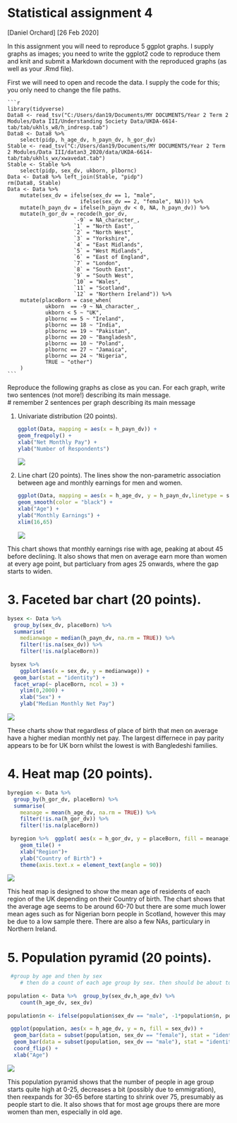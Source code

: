 Statistical assignment 4
================
\[Daniel Orchard\]
\[26 Feb 2020\]

In this assignment you will need to reproduce 5 ggplot graphs. I supply
graphs as images; you need to write the ggplot2 code to reproduce them
and knit and submit a Markdown document with the reproduced graphs (as
well as your .Rmd file).

First we will need to open and recode the data. I supply the code for
this; you only need to change the file paths.

    ```r
    library(tidyverse)
    Data8 <- read_tsv("C:/Users/dan19/Documents/MY DOCUMENTS/Year 2 Term 2 Modules/Data III/Understanding Society Data/UKDA-6614-tab/tab/ukhls_w8/h_indresp.tab")
    Data8 <- Data8 %>%
        select(pidp, h_age_dv, h_payn_dv, h_gor_dv)
    Stable <- read_tsv("C:/Users/dan19/Documents/MY DOCUMENTS/Year 2 Term 2 Modules/Data III/datan3_2020/data/UKDA-6614-tab/tab/ukhls_wx/xwavedat.tab")
    Stable <- Stable %>%
        select(pidp, sex_dv, ukborn, plbornc)
    Data <- Data8 %>% left_join(Stable, "pidp")
    rm(Data8, Stable)
    Data <- Data %>%
        mutate(sex_dv = ifelse(sex_dv == 1, "male",
                           ifelse(sex_dv == 2, "female", NA))) %>%
        mutate(h_payn_dv = ifelse(h_payn_dv < 0, NA, h_payn_dv)) %>%
        mutate(h_gor_dv = recode(h_gor_dv,
                         `-9` = NA_character_,
                         `1` = "North East",
                         `2` = "North West",
                         `3` = "Yorkshire",
                         `4` = "East Midlands",
                         `5` = "West Midlands",
                         `6` = "East of England",
                         `7` = "London",
                         `8` = "South East",
                         `9` = "South West",
                         `10` = "Wales",
                         `11` = "Scotland",
                         `12` = "Northern Ireland")) %>%
        mutate(placeBorn = case_when(
                ukborn  == -9 ~ NA_character_,
                ukborn < 5 ~ "UK",
                plbornc == 5 ~ "Ireland",
                plbornc == 18 ~ "India",
                plbornc == 19 ~ "Pakistan",
                plbornc == 20 ~ "Bangladesh",
                plbornc == 10 ~ "Poland",
                plbornc == 27 ~ "Jamaica",
                plbornc == 24 ~ "Nigeria",
                TRUE ~ "other")
        )
    ```

Reproduce the following graphs as close as you can. For each graph,
write two sentences (not more\!) describing its main message.  
\# remember 2 sentences per graph describing its main message

1.  Univariate distribution (20 points). 
    
    ``` r
    ggplot(Data, mapping = aes(x = h_payn_dv)) +
    geom_freqpoly() +
    xlab("Net Monthly Pay") +
    ylab("Number of Respondents")
    ```
    
    ![](assignment4_files/figure-gfm/unnamed-chunk-2-1.png)<!-- -->

2.  Line chart (20 points). The lines show the non-parametric
    association between age and monthly earnings for men and women.
    
    ``` r
    ggplot(Data, mapping = aes(x = h_age_dv, y = h_payn_dv,linetype = sex_dv)) +
    geom_smooth(color = "black") +
    xlab("Age") +
    ylab("Monthly Earnings") +
    xlim(16,65) 
    ```
    
    ![](assignment4_files/figure-gfm/unnamed-chunk-3-1.png)<!-- -->

This chart shows that monthly earnings rise with age, peaking at about
45 before declining. It also shows that men on average earn more than
women at every age point, but particluary from ages 25 onwards, where
the gap starts to widen.

# 3\. Faceted bar chart (20 points).

``` r
bysex <- Data %>%
  group_by(sex_dv, placeBorn) %>%
  summarise(
    medianwage = median(h_payn_dv, na.rm = TRUE)) %>% 
    filter(!is.na(sex_dv)) %>%
    filter(!is.na(placeBorn))
    
 bysex %>%   
    ggplot(aes(x = sex_dv, y = medianwage)) +
  geom_bar(stat = "identity") +
  facet_wrap(~ placeBorn, ncol = 3) +
    ylim(0,2000) +
    xlab("Sex") +
    ylab("Median Monthly Net Pay")
```

![](assignment4_files/figure-gfm/unnamed-chunk-4-1.png)<!-- -->

These charts show that regardless of place of birth that men on average
have a higher median monthly net pay. The largest differnece in pay
parity appears to be for UK born whilst the lowest is with Bangledeshi
families.

# 4\. Heat map (20 points).

``` r
byregion <- Data %>%
  group_by(h_gor_dv, placeBorn) %>%
  summarise(
    meanage = mean(h_age_dv, na.rm = TRUE)) %>% 
    filter(!is.na(h_gor_dv)) %>%
    filter(!is.na(placeBorn)) 
 
 byregion %>%  ggplot( aes(x = h_gor_dv, y = placeBorn, fill = meanage)) +
    geom_tile() +
    xlab("Region")+
    ylab("Country of Birth") +
    theme(axis.text.x = element_text(angle = 90))
```

![](assignment4_files/figure-gfm/unnamed-chunk-5-1.png)<!-- -->

This heat map is designed to show the mean age of residents of each
region of the UK depending on their Country of birth. The chart shows
that the average age seems to be around 60-70 but there are some much
lower mean ages such as for Nigerian born people in Scotland, however
this may be due to a low sample there. There are also a few NAs,
particulary in Northern Ireland.

# 5\. Population pyramid (20 points).

``` r
 #group by age and then by sex
    # then do a count of each age group by sex. then should be about to do it
    
population <- Data %>%  group_by(sex_dv,h_age_dv) %>% 
    count(h_age_dv, sex_dv)   
    
population$n <- ifelse(population$sex_dv == "male", -1*population$n, population$n)
    
 ggplot(population, aes(x = h_age_dv, y = n, fill = sex_dv)) + 
  geom_bar(data = subset(population, sex_dv == "female"), stat = "identity",      colour = "red") +
  geom_bar(data = subset(population, sex_dv == "male"), stat = "identity", colour = "blue") + 
  coord_flip() +
  xlab("Age")
```

![](assignment4_files/figure-gfm/unnamed-chunk-6-1.png)<!-- -->

This population pyramid shows that the number of people in age group
starts quite high at 0-25, decreases a bit (possibly due to
emmigration), then reexpands for 30-65 before starting to shrink over
75, presumably as people start to die. It also shows that for most age
groups there are more women than men, especially in old age.

